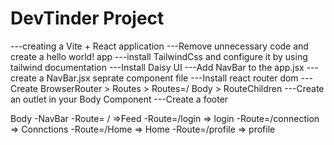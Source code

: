 # DevTinder Project

---creating a Vite + React application
---Remove unnecessary code and create a hello world! app
---install TailwindCss and configure it by using tailwind documentation
---Install Daisy UI
---Add NavBar to the app.jsx
---create a NavBar.jsx seprate component file
---Install react router dom
---Create BrowserRouter > Routes > Routes=/ Body > RouteChildren
---Create an outlet in your Body Component
---Create a footer

Body
-NavBar
-Route= / =>Feed
-Route=/login => login
-Route=/connection => Connctions
-Route=/Home => Home
-Route=/profile => profile
